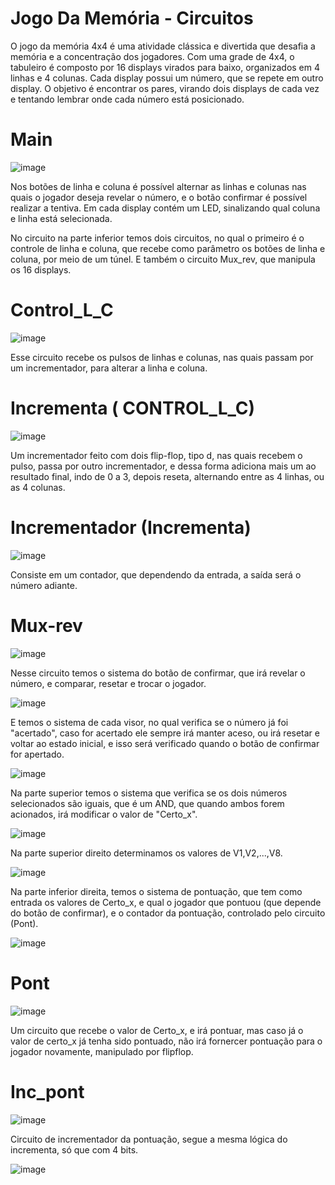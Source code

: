 # Jogo Da Memória - Circuitos
<p>O jogo da memória 4x4 é uma atividade clássica e divertida que desafia a memória e a concentração dos jogadores. Com uma grade de 4x4, o tabuleiro é composto por 16 displays virados para baixo, organizados em 4 linhas e 4 colunas. Cada display possui um número, que se repete em outro display. O objetivo é encontrar os pares, virando dois displays de cada vez e tentando lembrar onde cada número está posicionado.</p>


# Main
![image](https://github.com/user-attachments/assets/144df2d4-cf3e-4238-86e2-93ae2e13b1af)

Nos botões de linha e coluna é possível alternar as linhas e colunas nas quais o jogador deseja revelar o número, e o botão confirmar é possível realizar a tentiva.
Em cada display contém um LED, sinalizando qual coluna e linha está selecionada.

No circuito na parte inferior temos dois circuitos, no qual o primeiro é o controle de linha e coluna, que recebe como parâmetro os botões de linha e coluna, por meio de um túnel.
E também o circuito Mux_rev, que manipula os 16 displays.

# Control_L_C
![image](https://github.com/user-attachments/assets/fa81608b-263a-4005-9ba1-a8227a4daa45)

Esse circuito recebe os pulsos de linhas e colunas, nas quais passam por um incrementador, para alterar a linha e coluna.

# Incrementa ( CONTROL_L_C)
![image](https://github.com/user-attachments/assets/d1d08268-bace-4649-a908-4e411f116e0d)

Um incrementador feito com dois flip-flop, tipo d, nas quais recebem o pulso, passa por outro incrementador, e dessa forma adiciona mais um ao resultado final, indo de 0 a 3, depois reseta, alternando entre as 4 linhas, ou as 4 colunas.

# Incrementador (Incrementa)
![image](https://github.com/user-attachments/assets/4009e695-3f88-4146-b5c3-609395f7745f)

Consiste em um contador, que dependendo da entrada, a saída será o número adiante.

# Mux-rev
![image](https://github.com/user-attachments/assets/7cbe04de-b79e-46c1-8e92-94fb347adb77)

Nesse circuito temos o sistema do botão de confirmar, que irá revelar o número, e comparar, resetar e trocar o jogador.

![image](https://github.com/user-attachments/assets/fde93046-2200-4644-9585-4062f14c0bf1)

E temos o sistema de cada visor, no qual verifica se o número já foi "acertado", caso for acertado ele sempre irá manter aceso, ou irá resetar e voltar ao estado inicial, e isso será verificado quando o botão de confirmar for apertado.

![image](https://github.com/user-attachments/assets/4d21844e-b4c5-4980-85be-0f21bd845378)

Na parte superior temos o sistema que verifica se os dois números selecionados são iguais, que é um AND, que quando ambos forem acionados, irá modificar o valor de "Certo_x".

![image](https://github.com/user-attachments/assets/158b25d2-6b07-46fa-88b0-2680367c0ab0)

Na parte superior direito determinamos os valores de V1,V2,...,V8.

![image](https://github.com/user-attachments/assets/f99c1ed6-66b2-4e8f-864f-3d08dd4c8ee2)

Na parte inferior direita, temos o sistema de pontuação, que tem como entrada os valores de Certo_x, e qual o jogador que pontuou (que depende do botão de confirmar), e o contador da pontuação, controlado pelo circuito (Pont).

![image](https://github.com/user-attachments/assets/18f6a23c-47b7-4944-b54b-52fd78d1d393)

# Pont
![image](https://github.com/user-attachments/assets/e15f7410-bc30-4847-b4ab-e3bf5645fff6)

Um circuito que recebe o valor de Certo_x, e irá pontuar, mas caso já o valor de certo_x já tenha sido pontuado, não irá fornercer pontuação para o jogador novamente, manipulado por flipflop.

# Inc_pont
![image](https://github.com/user-attachments/assets/4a7de5ba-0a1a-4dd1-8b0f-0b04c0ee96b0)

Circuito de incrementador da pontuação, segue a mesma lógica do incrementa, só que com 4 bits.

![image](https://github.com/user-attachments/assets/891bdf76-0d10-4248-b5b4-15afbf720c97)


